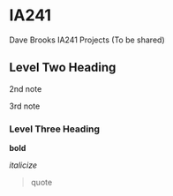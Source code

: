 # IA241

Dave Brooks
IA241 Projects (To be shared)


## Level Two Heading
 2nd note
 
 3rd note
 
 
 ### Level Three Heading
**bold**

*italicize*

> quote
